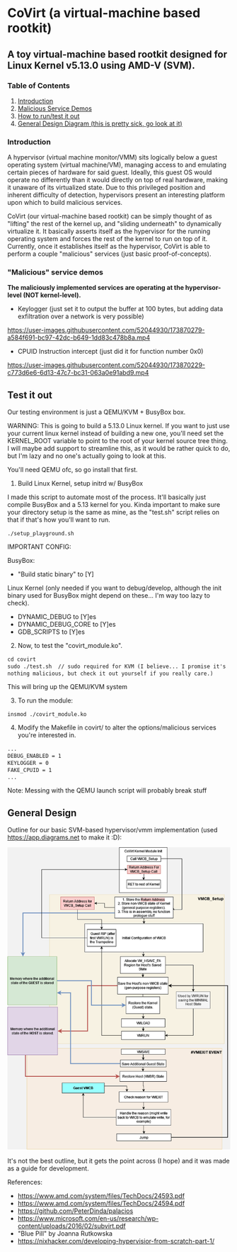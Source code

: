 # CoVirt (a virtual-machine based rootkit)

## A toy virtual-machine based rootkit designed for Linux Kernel v5.13.0 using AMD-V (SVM).

### Table of Contents

1. [Introduction](#introduction)
2. [Malicious Service Demos](#malicious-service-demos)
3. [How to run/test it out](#test-it-out)
4. [General Design Diagram (this is pretty sick, go look at it)](#general-design)

### Introduction

A hypervisor (virtual machine monitor/VMM) sits logically below a guest operating system (virtual machine/VM), managing access to and emulating certain pieces of hardware for said guest. Ideally, this guest OS would operate no differently than it would directly on top of real hardware, making it unaware of its virtualized state. Due to this privileged position and inherent difficulty of detection, hypervisors present an interesting platform upon which to build malicious services.

CoVirt (our virtual-machine based rootkit) can be simply thought of as "lifting" the rest of the kernel up, and "sliding underneath" to dynamically virtualize it. It basically asserts itself as the hypervisor for the running operating system and forces the rest of the kernel to run on top of it. Currently, once it establishes itself as the hypervisor, CoVirt is able to perform a couple "malicious" services (just basic proof-of-concepts). 

### "Malicious" service demos
**The maliciously implemented services are operating at the hypervisor-level (NOT kernel-level).**

* Keylogger (just set it to output the buffer at 100 bytes, but adding data exfiltration over a network is very possible)

https://user-images.githubusercontent.com/52044930/173870279-a584f691-bc97-42dc-b649-1dd83c478b8a.mp4

* CPUID Instruction intercept (just did it for function number 0x0)

https://user-images.githubusercontent.com/52044930/173870229-c773d6e6-6d13-47c7-bc31-063a0e91abd9.mp4


## Test it out
Our testing environment is just a QEMU/KVM + BusyBox box. 

WARNING: This is going to build a 5.13.0 Linux kernel. If you want to just use your current linux kernel instead of building a new one, you'll need set the KERNEL_ROOT variable to point to the root of your kernel source tree thing. I will maybe add support to streamline this, as it would be rather quick to do, but I'm lazy and no one's actually going to look at this. 

You'll need QEMU ofc, so go install that first.

1. Build Linux Kernel, setup initrd w/ BusyBox

I made this script to automate most of the process. It'll basically just compile BusyBox and a 5.13 kernel for you. Kinda important to make sure your directory setup is the same as mine, as the "test.sh" script relies on that if that's how you'll want to run.
```
./setup_playground.sh
```

IMPORTANT CONFIG:

BusyBox: 
* "Build static binary" to [Y]

Linux Kernel (only needed if you want to debug/develop, although the init binary used for BusyBox might depend on these... I'm way too lazy to check).
* DYNAMIC_DEBUG to [Y]es
* DYNAMIC_DEBUG_CORE to [Y]es
* GDB_SCRIPTS to [Y]es


2. Now, to test the "covirt_module.ko".
```
cd covirt
sudo ./test.sh  // sudo required for KVM (I believe... I promise it's nothing malicious, but check it out yourself if you really care.)
```

This will bring up the QEMU/KVM system


3. To run the module:
```
insmod ./covirt_module.ko
```


4. Modify the Makefile in covirt/ to alter the options/malicious services you're interested in.
```
...
DEBUG_ENABLED = 1
KEYLOGGER = 0
FAKE_CPUID = 1
...
```

Note: Messing with the QEMU launch script will probably break stuff


## General Design

Outline for our basic SVM-based hypervisor/vmm implementation (used https://app.diagrams.net to make it :D):

![Alt text](./CoVirt%20Setup%20Diagram.png?raw=true "CoVirt Setup Diagram")

It's not the best outline, but it gets the point across (I hope) and it was made as a guide for development.

References:
- https://www.amd.com/system/files/TechDocs/24593.pdf
- https://www.amd.com/system/files/TechDocs/24594.pdf
- https://github.com/PeterDinda/palacios
- https://www.microsoft.com/en-us/research/wp-content/uploads/2016/02/subvirt.pdf
- "Blue Pill" by Joanna Rutkowska
- https://nixhacker.com/developing-hypervisior-from-scratch-part-1/
